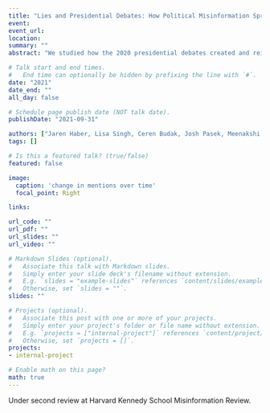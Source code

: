 ```yaml
---
title: "Lies and Presidential Debates: How Political Misinformation Spread Across Media Streams during the 2020 Election"
event:
event_url:
location:
summary: ""
abstract: "We studied how the 2020 presidential debates created and reinforced misinformation themes, which spread through multiple media streams?social media, newspapers, and cable TV. We compared how misinformation is advanced by political candidates (Biden vs. Trump) during the 9/29 and 10/22 debates and then reproduced across media formats and conventional media organizations. Myths around Joe Biden?s personal life skyrocketed in September and October?especially during and right after presidential debates. Misinformation about the 2020 presidential election also peaked, almost entirely due to Trump?s lies (pushed during the debates) that the election was ?rigged?. These myths repeated across media streams, especially on Twitter and by right-leaning newspapers and TV channels. Following the first debate, conversation on Twitter narrowed to personal attacks on the Biden family. These myths resurfaced in random, open-ended surveys capturing what the general public remembers about each candidate. Recollections of the election integrity and Hunter Biden myths increased around first and second debates, respectively. This suggests that a subset of lies put forward by presidential candidates echo through media discourses and finally ?stick? in public memory, risking distortion of the democratic process. Our findings echo calls for accountability across domains: for elites pushing false narratives, for media repeating politicians? lies, and for users? inflammatory digital speech."

# Talk start and end times.
#   End time can optionally be hidden by prefixing the line with `#`.
date: "2021"
date_end: ""
all_day: false

# Schedule page publish date (NOT talk date).
publishDate: "2021-09-31"

authors: ["Jaren Haber, Lisa Singh, Ceren Budak, Josh Pasek, Meenakshi Balan, Ryan Callahan, Rob Churchill, Brandon Herren, and Kornraphop Kawintiranon"]
tags: []

# Is this a featured talk? (true/false)
featured: false

image:
  caption: 'change in mentions over time'
  focal_point: Right

links:

url_code: ""
url_pdf: ""
url_slides: ""
url_video: ""

# Markdown Slides (optional).
#   Associate this talk with Markdown slides.
#   Simply enter your slide deck's filename without extension.
#   E.g. `slides = "example-slides"` references `content/slides/example-slides.md`.
#   Otherwise, set `slides = ""`.
slides: ""

# Projects (optional).
#   Associate this post with one or more of your projects.
#   Simply enter your project's folder or file name without extension.
#   E.g. `projects = ["internal-project"]` references `content/project/deep-learning/index.md`.
#   Otherwise, set `projects = []`.
projects:
- internal-project

# Enable math on this page?
math: true
---
```


Under second review at Harvard Kennedy School Misinformation Review.
